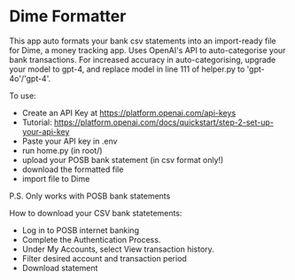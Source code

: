 # Dime Formatter
This app auto formats your bank csv statements into an import-ready file for Dime, a money tracking app.
Uses OpenAI's API to auto-categorise your bank transactions.
For increased accuracy in auto-categorising, upgrade your model to gpt-4, and replace model in line 111 of helper.py to 'gpt-4o'/'gpt-4'.

To use:
- Create an API Key at https://platform.openai.com/api-keys
- Tutorial: https://platform.openai.com/docs/quickstart/step-2-set-up-your-api-key
- Paste your API key in .env
- run home.py (in root/)
- upload your POSB bank statement (in csv format only!)
- download the formatted file
- import file to Dime

P.S. Only works with POSB bank statements

How to download your CSV bank statetements:
- Log in to POSB internet banking
- Complete the Authentication Process.
- Under My Accounts, select View transaction history.
- Filter desired account and transaction period
- Download statement
